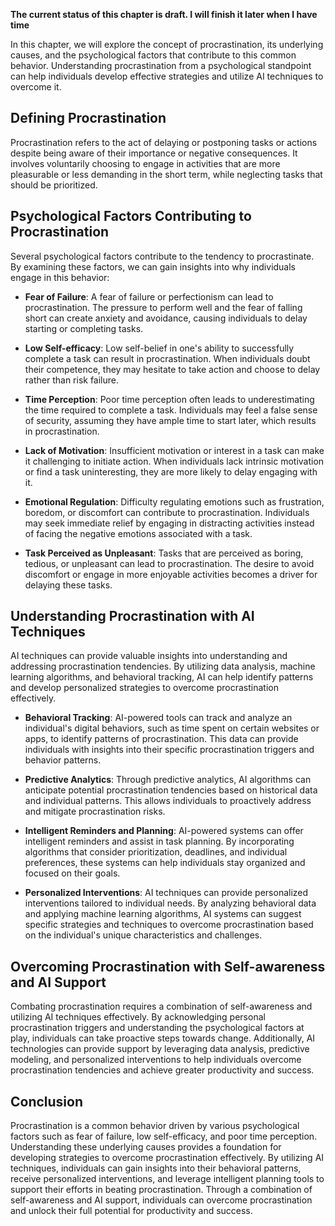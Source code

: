 **The current status of this chapter is draft. I will finish it later when I have time**

In this chapter, we will explore the concept of procrastination, its underlying causes, and the psychological factors that contribute to this common behavior. Understanding procrastination from a psychological standpoint can help individuals develop effective strategies and utilize AI techniques to overcome it.

Defining Procrastination
------------------------

Procrastination refers to the act of delaying or postponing tasks or actions despite being aware of their importance or negative consequences. It involves voluntarily choosing to engage in activities that are more pleasurable or less demanding in the short term, while neglecting tasks that should be prioritized.

Psychological Factors Contributing to Procrastination
-----------------------------------------------------

Several psychological factors contribute to the tendency to procrastinate. By examining these factors, we can gain insights into why individuals engage in this behavior:

* **Fear of Failure**: A fear of failure or perfectionism can lead to procrastination. The pressure to perform well and the fear of falling short can create anxiety and avoidance, causing individuals to delay starting or completing tasks.

* **Low Self-efficacy**: Low self-belief in one's ability to successfully complete a task can result in procrastination. When individuals doubt their competence, they may hesitate to take action and choose to delay rather than risk failure.

* **Time Perception**: Poor time perception often leads to underestimating the time required to complete a task. Individuals may feel a false sense of security, assuming they have ample time to start later, which results in procrastination.

* **Lack of Motivation**: Insufficient motivation or interest in a task can make it challenging to initiate action. When individuals lack intrinsic motivation or find a task uninteresting, they are more likely to delay engaging with it.

* **Emotional Regulation**: Difficulty regulating emotions such as frustration, boredom, or discomfort can contribute to procrastination. Individuals may seek immediate relief by engaging in distracting activities instead of facing the negative emotions associated with a task.

* **Task Perceived as Unpleasant**: Tasks that are perceived as boring, tedious, or unpleasant can lead to procrastination. The desire to avoid discomfort or engage in more enjoyable activities becomes a driver for delaying these tasks.

Understanding Procrastination with AI Techniques
------------------------------------------------

AI techniques can provide valuable insights into understanding and addressing procrastination tendencies. By utilizing data analysis, machine learning algorithms, and behavioral tracking, AI can help identify patterns and develop personalized strategies to overcome procrastination effectively.

* **Behavioral Tracking**: AI-powered tools can track and analyze an individual's digital behaviors, such as time spent on certain websites or apps, to identify patterns of procrastination. This data can provide individuals with insights into their specific procrastination triggers and behavior patterns.

* **Predictive Analytics**: Through predictive analytics, AI algorithms can anticipate potential procrastination tendencies based on historical data and individual patterns. This allows individuals to proactively address and mitigate procrastination risks.

* **Intelligent Reminders and Planning**: AI-powered systems can offer intelligent reminders and assist in task planning. By incorporating algorithms that consider prioritization, deadlines, and individual preferences, these systems can help individuals stay organized and focused on their goals.

* **Personalized Interventions**: AI techniques can provide personalized interventions tailored to individual needs. By analyzing behavioral data and applying machine learning algorithms, AI systems can suggest specific strategies and techniques to overcome procrastination based on the individual's unique characteristics and challenges.

Overcoming Procrastination with Self-awareness and AI Support
-------------------------------------------------------------

Combating procrastination requires a combination of self-awareness and utilizing AI techniques effectively. By acknowledging personal procrastination triggers and understanding the psychological factors at play, individuals can take proactive steps towards change. Additionally, AI technologies can provide support by leveraging data analysis, predictive modeling, and personalized interventions to help individuals overcome procrastination tendencies and achieve greater productivity and success.

Conclusion
----------

Procrastination is a common behavior driven by various psychological factors such as fear of failure, low self-efficacy, and poor time perception. Understanding these underlying causes provides a foundation for developing strategies to overcome procrastination effectively. By utilizing AI techniques, individuals can gain insights into their behavioral patterns, receive personalized interventions, and leverage intelligent planning tools to support their efforts in beating procrastination. Through a combination of self-awareness and AI support, individuals can overcome procrastination and unlock their full potential for productivity and success.
